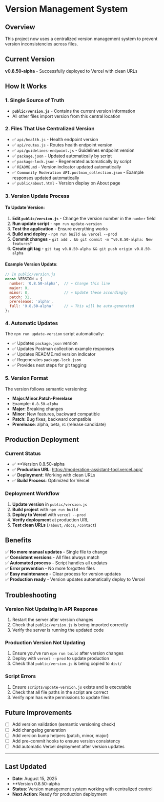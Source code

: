 # Version Management System

## Overview

This project now uses a centralized version management system to prevent version inconsistencies across files.

## Current Version

**v0.8.50-alpha** - Successfully deployed to Vercel with clean URLs

## How It Works

### 1. Single Source of Truth
- **`public/version.js`** - Contains the current version information
- All other files import version from this central location

### 2. Files That Use Centralized Version
- ✅ `api/health.js` - Health endpoint version
- ✅ `api/routes.js` - Routes health endpoint version  
- ✅ `api/guidelines-endpoint.js` - Guidelines endpoint version
- ✅ `package.json` - Updated automatically by script
- ✅ `package-lock.json` - Regenerated automatically by script
- ✅ `README.md` - Version indicator updated automatically
- ✅ `Community Moderation API.postman_collection.json` - Example responses updated automatically
- ✅ `public/about.html` - Version display on About page

### 3. Version Update Process

#### To Update Version:
1. **Edit `public/version.js`** - Change the version number in the `number` field
2. **Run update script** - `npm run update-version`
3. **Test the application** - Ensure everything works
4. **Build and deploy** - `npm run build && vercel --prod`
5. **Commit changes** - `git add . && git commit -m "v0.8.50-alpha: New features"`
6. **Create git tag** - `git tag v0.8.50-alpha && git push origin v0.8.50-alpha`

#### Example Version Update:
```javascript
// In public/version.js
const VERSION = {
  number: '0.8.50-alpha',  // ← Change this line
  major: 0,
  minor: 8,                // ← Update these accordingly
  patch: 31,
  prerelease: 'alpha',
  full: '0.8.50-alpha'     // ← This will be auto-generated
};
```

### 4. Automatic Updates

The `npm run update-version` script automatically:
- ✅ Updates `package.json` version
- ✅ Updates Postman collection example responses
- ✅ Updates README.md version indicator
- ✅ Regenerates `package-lock.json`
- ✅ Provides next steps for git tagging

### 5. Version Format

The version follows semantic versioning:
- **Major.Minor.Patch-Prerelase**
- Example: `0.8.50-alpha`
- **Major**: Breaking changes
- **Minor**: New features, backward compatible
- **Patch**: Bug fixes, backward compatible
- **Prerelease**: alpha, beta, rc (release candidate)

## Production Deployment

### Current Status
- ✅ **Version 0.8.50-alpha
- ✅ **Production URL**: https://moderation-assistant-tool.vercel.app/
- ✅ **Deployment**: Working with clean URLs
- ✅ **Build Process**: Optimized for Vercel

### Deployment Workflow
1. **Update version** in `public/version.js`
2. **Build project** with `npm run build`
3. **Deploy to Vercel** with `vercel --prod`
4. **Verify deployment** at production URL
5. **Test clean URLs** (`/about`, `/docs`, `/contact`)

## Benefits

✅ **No more manual updates** - Single file to change  
✅ **Consistent versions** - All files always match  
✅ **Automated process** - Script handles all updates  
✅ **Error prevention** - No more forgotten files  
✅ **Easy maintenance** - Clear process for version updates  
✅ **Production ready** - Version updates automatically deploy to Vercel

## Troubleshooting

### Version Not Updating in API Response
1. Restart the server after version changes
2. Check that `public/version.js` is being imported correctly
3. Verify the server is running the updated code

### Production Version Not Updating
1. Ensure you've run `npm run build` after version changes
2. Deploy with `vercel --prod` to update production
3. Check that `public/version.js` is being copied to `dist/`

### Script Errors
1. Ensure `scripts/update-version.js` exists and is executable
2. Check that all file paths in the script are correct
3. Verify npm has write permissions to update files

## Future Improvements

- [ ] Add version validation (semantic versioning check)
- [ ] Add changelog generation
- [ ] Add version bump helpers (patch, minor, major)
- [ ] Add pre-commit hooks to ensure version consistency
- [ ] Add automatic Vercel deployment after version updates

---

## Last Updated
- **Date**: August 15, 2025
- **Version 0.8.50-alpha
- **Status**: Version management system working with centralized control
- **Next Action**: Ready for production deployment 